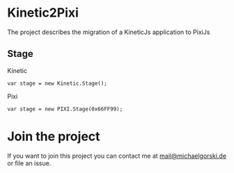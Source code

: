 Kinetic2Pixi
============

The project describes the migration of a KineticJs application to PixiJs


Stage
-----

Kinetic
```
var stage = new Kinetic.Stage();
```
Pixi
```
var stage = new PIXI.Stage(0x66FF99);
```


Join the project
================

If you want to join this project you can contact me at mail@michaelgorski.de or file an issue.
